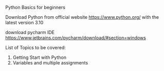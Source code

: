 Python Basics for beginners

Download Python from official website 
https://www.python.org/ 
with the latest version 3.10

download pycharm IDE
https://www.jetbrains.com/pycharm/download/#section=windows

List of Topics to be covered:
1) Getting Start with Python
2) Variables and multiple assignments